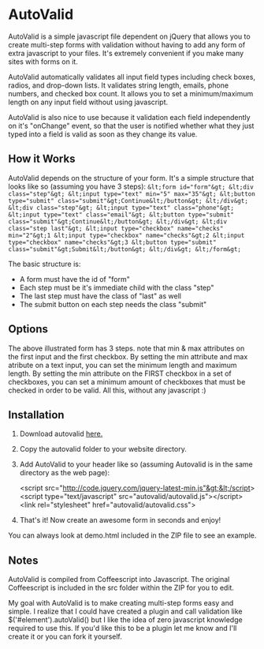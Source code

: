 AutoValid
==========
AutoValid is a simple javascript file dependent on jQuery that allows you to create multi-step forms with validation without having to add any form of extra javascript to your files. It's extremely convenient if you make many sites with forms on it.

AutoValid automatically validates all input field types including check boxes, radios, and drop-down lists. It validates string length, emails, phone numbers, and checked box count. It allows you to set a minimum/maximum length on any input field without using javascript.

AutoValid is also nice to use because it validation each field independently on it's "onChange" event, so that the user is notified whether what they just typed into a field is valid as soon as they change its value.

How it Works
-------------
AutoValid depends on the structure of your form. It's a simple structure that looks like so (assuming you have 3 steps):
	`&lt;form id="form"&gt;
		&lt;div class="step"&gt;
			&lt;input type="text" min="5" max="35"&gt;
			&lt;button type="submit" class="submit"&gt;Continue&lt;/button&gt;
		&lt;/div&gt;
		&lt;div class="step"&gt;
			&lt;input type="text" class="phone"&gt;
			&lt;input type="text" class="email"&gt;
			&lt;button type="submit" class="submit"&gt;Continue&lt;/button&gt;
		&lt;/div&gt;
		&lt;div class="step last"&gt;
			&lt;input type="checkbox" name="checks" min="2"&gt;1
			&lt;input type="checkbox" name="checks"&gt;2
			&lt;input type="checkbox" name="checks"&gt;3
			&lt;button type="submit" class="submit"&gt;Submit&lt;/button&gt;
		&lt;/div&gt;
	&lt;/form&gt;`

The basic structure is:
- A form must have the id of "form"
- Each step must be it's immediate child with the class "step"
- The last step must have the class of "last" as well
- The submit button on each step needs the class "submit"

Options
---------
The above illustrated form has 3 steps. note that min & max attributes on the first input and the first checkbox. By setting the min attribute and max atribute on a text input, you can set the minimum length and maximum length. By setting the min attribute on the FIRST checkbox in a set of checkboxes, you can set a minimum amount of checkboxes that must be checked in order to be valid. All this, without any javascript :)

Installation
---------------
1. Download autovalid [here.](https://github.com/coopermaruyama/autovalid/zipball/master "AutoValid")
2. Copy the autovalid folder to your website directory.
3. Add AutoValid to your header like so (assuming Autovalid is in the same directory as the web page):

	&lt;script src="http://code.jquery.com/jquery-latest-min.js"&gt;&lt;/script&gt;
	&lt;script type="text/javascript" src="autovalid/autovalid.js"&gt;&lt;/script&gt;
	&lt;link rel="stylesheet" href="autovalid/autovalid.css"&gt;
4. That's it! Now create an awesome form in seconds and enjoy!

You can always look at demo.html included in the ZIP file to see an example.

Notes
----------
AutoValid is compiled from Coffeescript into Javascript. The original Coffeescript is included in the src folder within the ZIP for you to edit.

My goal with AutoValid is to make creating multi-step forms easy and simple. I realize that I could have created a plugin and call validation like $('#element').autoValid() but I like the idea of zero javascript knowledge required to use this. If you'd like this to be a plugin let me know and I'll create it or you can fork it yourself.